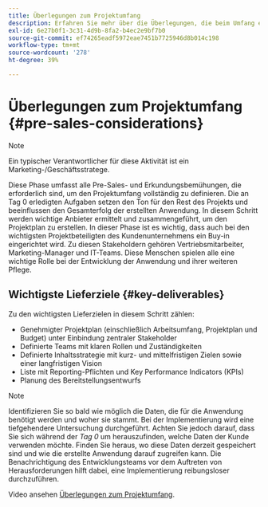 ```yaml
---
title: Überlegungen zum Projektumfang
description: Erfahren Sie mehr über die Überlegungen, die beim Umfang eines AEM Screens-Projekts zu beachten sind.
exl-id: 6e27b0f1-3c31-4d9b-8fa2-b4ec2e9bf7b0
source-git-commit: ef74265eadf5972eae7451b7725946d8b014c198
workflow-type: tm+mt
source-wordcount: '278'
ht-degree: 39%

---
```


# Überlegungen zum Projektumfang {#pre-sales-considerations}

>[!NOTE]
>Ein typischer Verantwortlicher für diese Aktivität ist ein Marketing-/Geschäftsstratege.

Diese Phase umfasst alle Pre-Sales- und Erkundungsbemühungen, die erforderlich sind, um den Projektumfang vollständig zu definieren. Die an Tag 0 erledigten Aufgaben setzen den Ton für den Rest des Projekts und beeinflussen den Gesamterfolg der erstellten Anwendung.
In diesem Schritt werden wichtige Anbieter ermittelt und zusammengeführt, um den Projektplan zu erstellen. In dieser Phase ist es wichtig, dass auch bei den wichtigsten Projektbeteiligten des Kundenunternehmens ein Buy-in eingerichtet wird. Zu diesen Stakeholdern gehören Vertriebsmitarbeiter, Marketing-Manager und IT-Teams. Diese Menschen spielen alle eine wichtige Rolle bei der Entwicklung der Anwendung und ihrer weiteren Pflege.

## Wichtigste Lieferziele {#key-deliverables}

Zu den wichtigsten Lieferzielen in diesem Schritt zählen:

* Genehmigter Projektplan (einschließlich Arbeitsumfang, Projektplan und Budget) unter Einbindung zentraler Stakeholder
* Definierte Teams mit klaren Rollen und Zuständigkeiten
* Definierte Inhaltsstrategie mit kurz- und mittelfristigen Zielen sowie einer langfristigen Vision
* Liste mit Reporting-Pflichten und Key Performance Indicators (KPIs)
* Planung des Bereitstellungsentwurfs

>[!NOTE]
>
>Identifizieren Sie so bald wie möglich die Daten, die für die Anwendung benötigt werden und woher sie stammt. Bei der Implementierung wird eine tiefgehendere Untersuchung durchgeführt. Achten Sie jedoch darauf, dass Sie sich während der *Tag 0* um herauszufinden, welche Daten der Kunde verwenden möchte. Finden Sie heraus, wo diese Daten derzeit gespeichert sind und wie die erstellte Anwendung darauf zugreifen kann. Die Benachrichtigung des Entwicklungsteams vor dem Auftreten von Herausforderungen hilft dabei, eine Implementierung reibungsloser durchzuführen.

Video ansehen [Überlegungen zum Projektumfang](https://experienceleague.adobe.com/de/docs/experience-manager-screens/user-guide/digital-signage-network/project-considerations).
